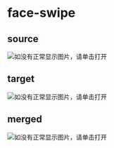# face-swipe
## source
![如没有正常显示图片，请单击打开](http://github.com/lyzq/face-swipe/raw/master/image/baby.png)
## target
![如没有正常显示图片，请单击打开](http://github.com/lyzq/face-swipe/raw/master/image/baby4.png)
## merged
![如没有正常显示图片，请单击打开](http://github.com/lyzq/face-swipe/raw/master/image/target.png)
